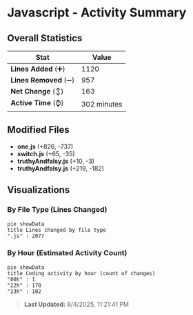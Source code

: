 # Javascript - Activity Summary 

## Overall Statistics

| Stat                   | Value                                                             |
| ---------------------- | ----------------------------------------------------------------- |
| **Lines Added** (➕)   | 1120                                          |
| **Lines Removed** (➖) | 957                                        |
| **Net Change** (↕)    | 163                |
| **Active Time** (⌚)   | 302 minutes |


## Modified Files
- **one.js** (+826, -737)
- **switch.js** (+65, -35)
- **truthyAndfalsy.js** (+10, -3)
- **truthyAndfalsy.js** (+219, -182)

## Visualizations

### By File Type (Lines Changed)

```mermaid
pie showData
title Lines changed by file type
".js" : 2077
```

### By Hour (Estimated Activity Count)

```mermaid
pie showData
title Coding activity by hour (count of changes)
"00h" : 1
"22h" : 178
"23h" : 102
```


> **Last Updated:** 8/4/2025, 11:21:41 PM